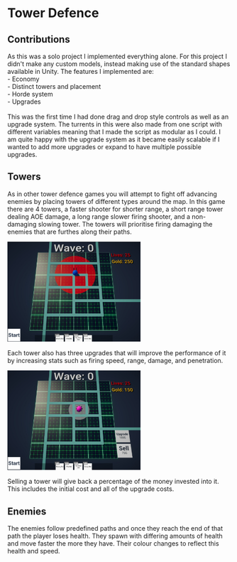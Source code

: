 # Tower Defence

## Contributions
As this was a solo project I implemented everything alone. For this project I didn't make any custom models, instead making use of the standard shapes available in Unity. The features I implemented are: <br />
    - Economy <br />
    - Distinct towers and placement <br />
    - Horde system <br />
    - Upgrades <br />
<br />
This was the first time I had done drag and drop style controls as well as an upgrade system. The turrents in this were also made from one script with different variables meaning that I made the script as modular as I could. I am quite happy with the upgrade system as it became easily scalable if I wanted to add more upgrades or expand to have multiple possible upgrades.

## Towers
As in other tower defence games you will attempt to fight off advancing enemies by placing towers of different types around the map. In this game there are 4 towers, a faster shooter for shorter range, a short range tower dealing AOE damage, a long range slower firing shooter, and a non-damaging slowing tower. The towers will prioritise firing damaging the enemies that are furthes along their paths.

<img src="Tower Defence Placement.jpg" width="300">

Each tower also has three upgrades that will improve the performance of it by increasing stats such as firing speed, range, damage, and penetration.

<img src="Tower Defence Upgrading.jpg" width="300">

Selling a tower will give back a percentage of the money invested into it. This includes the initial cost and all of the upgrade costs.

## Enemies
The enemies follow predefined paths and once they reach the end of that path the player loses health. They spawn with differing amounts of health and move faster the more they have. Their colour changes to reflect this health and speed.